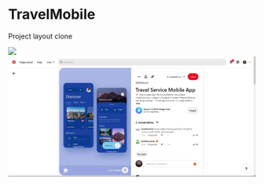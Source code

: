 # TravelMobile
Project layout clone


<img src="/travel/assets/page.gif" width="320">

<img src="/travel/assets/layoutPinterest.png" heigth="400">
